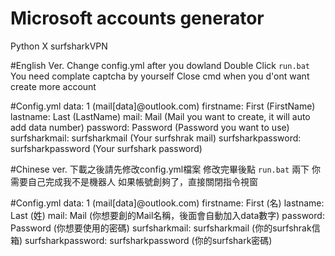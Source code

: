 # Microsoft accounts generator 
Python X surfsharkVPN

#English Ver.
Change config.yml after you dowland
Double Click `run.bat`
You need complate captcha by yourself
Close cmd when you d'ont want create more account

#Config.yml 
data: 1 (mail[data]@outlook.com)
firstname: First (FirstName)
lastname: Last (LastName)
mail: Mail (Mail you want to create, it will auto add data number)
password: Password (Password you want to use)
surfsharkmail: surfsharkmail (Your surfshrak mail)
surfsharkpassword: surfsharkpassword (Your surfshark password)

#Chinese ver.
下載之後請先修改config.yml檔案
修改完畢後點 `run.bat` 兩下
你需要自己完成我不是機器人
如果帳號創夠了，直接關閉指令視窗

#Config.yml
data: 1 (mail[data]@outlook.com)
firstname: First (名)
lastname: Last (姓)
mail: Mail (你想要創的Mail名稱，後面會自動加入data數字)
password: Password (你想要使用的密碼)
surfsharkmail: surfsharkmail (你的surfshrak信箱)
surfsharkpassword: surfsharkpassword (你的surfshark密碼)
